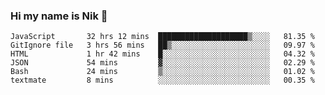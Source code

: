 ### Hi my name is Nik 👋

<!--
**NikDoe/NikDoe** is a ✨ _special_ ✨ repository because its `README.md` (this file) appears on your GitHub profile.

Here are some ideas to get you started:

- 🔭 I’m currently working on ...
- 🌱 I’m currently learning ...
- 👯 I’m looking to collaborate on ...
- 🤔 I’m looking for help with ...
- 💬 Ask me about ...
- 📫 How to reach me: ...
- 😄 Pronouns: ...
- ⚡ Fun fact: ...
-->

<!--START_SECTION:waka-->

```text
JavaScript       32 hrs 12 mins  ████████████████████▒░░░░   81.35 %
GitIgnore file   3 hrs 56 mins   ██▒░░░░░░░░░░░░░░░░░░░░░░   09.97 %
HTML             1 hr 42 mins    █░░░░░░░░░░░░░░░░░░░░░░░░   04.32 %
JSON             54 mins         ▓░░░░░░░░░░░░░░░░░░░░░░░░   02.29 %
Bash             24 mins         ▒░░░░░░░░░░░░░░░░░░░░░░░░   01.02 %
textmate         8 mins          ░░░░░░░░░░░░░░░░░░░░░░░░░   00.35 %
```

<!--END_SECTION:waka-->
